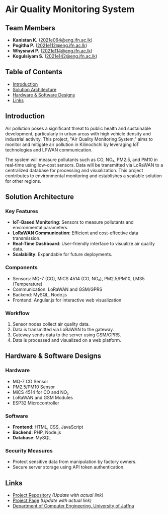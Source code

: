 # Air Quality Monitoring System

## Team Members
- **Kanistan K.** (2021e064@eng.jfn.ac.lk)
- **Pogitha P.** (2021e112@eng.jfn.ac.lk)
- **Whysnavi P.** (2021e114@eng.jfn.ac.lk)
- **Kogulsiyam S.** (2021e142@eng.jfn.ac.lk)

## Table of Contents
- [Introduction](#introduction)
- [Solution Architecture](#solution-architecture)
- [Hardware & Software Designs](#hardware--software-designs)
- [Links](#links)

## Introduction
Air pollution poses a significant threat to public health and sustainable development, particularly in urban areas with high vehicle density and industrial activity. This project, "Air Quality Monitoring System," aims to monitor and mitigate air pollution in Kilinochchi by leveraging IoT technologies and LPWAN communication.

The system will measure pollutants such as CO, NO₂, PM2.5, and PM10 in real-time using low-cost sensors. Data will be transmitted via LoRaWAN to a centralized database for processing and visualization. This project contributes to environmental monitoring and establishes a scalable solution for other regions.

## Solution Architecture
### Key Features
- **IoT-Based Monitoring**: Sensors to measure pollutants and environmental parameters.
- **LoRaWAN Communication**: Efficient and cost-effective data transmission.
- **Real-Time Dashboard**: User-friendly interface to visualize air quality data.
- **Scalability**: Expandable for future deployments.

### Components
- Sensors: MQ-7 (CO), MiCS 4514 (CO, NO₂), PM2.5/PM10, LM35 (Temperature)
- Communication: LoRaWAN and GSM/GPRS
- Backend: MySQL, Node.js
- Frontend: Angular.js for interactive web visualization

### Workflow
1. Sensor nodes collect air quality data.
2. Data is transmitted via LoRaWAN to the gateway.
3. Gateway sends data to the server using GSM/GPRS.
4. Data is processed and visualized on a web platform.

## Hardware & Software Designs
### Hardware
- MQ-7 CO Sensor
- PM2.5/PM10 Sensor
- MiCS 4514 for CO and NO₂
- LoRaWAN and GSM Modules
- ESP32 Microcontroller

### Software
- **Frontend**: HTML, CSS, JavaScript
- **Backend**: PHP, Node.js
- **Database**: MySQL

### Security Measures
- Protect sensitive data from manipulation by factory owners.
- Secure server storage using API token authentication.

## Links
- [Project Repository](#) *(Update with actual link)*
- [Project Page](#) *(Update with actual link)*
- [Department of Computer Engineering, University of Jaffna](#)
